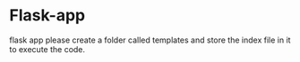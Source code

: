 # Flask-app
flask app
please create a folder called templates and store the index file in it to execute the code.
